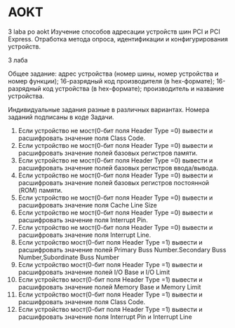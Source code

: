 # AOKT
3 laba po aokt
Изучение способов адресации устройств шин PCI и PCI Express. Отработка метода опроса, идентификации и конфигурирования устройств.

3 лаба

Общее задание:
адрес устройства (номер шины, номер устройства и номер функции);
16-разрядный код производителя (в hex-формате);
16-разрядный код устройства (в hex-формате);
производитель и название устройства.

Индивидуальные задания разные в различных вариантах.
Номера заданий подписаны в коде
Задачи.
1.	Если устройство не мост(0-бит поля Header Type =0) вывести  и расшифровать значение поля Сlass Code.
2.	Если устройство не мост(0-бит поля Header Type =0) вывести  и расшифровать значение полей базовых регистров памяти.
3.	Если устройство не мост(0-бит поля Header Type =0) вывести  и расшифровать значение полей базовых регистров ввода/вывода.
4.	Если устройство не мост(0-бит поля Header Type =0) вывести  и расшифровать значение полей базовых регистров постоянной (ROM) памяти.
5.	Если устройство не мост(0-бит поля Header Type =0) вывести  и расшифровать значение поля  Cache Line Size
6.	Если устройство не мост(0-бит поля Header Type =0) вывести  и расшифровать значение поля Interrupt Pin.
7.	Если устройство не мост(0-бит поля Header Type =0) вывести  и расшифровать значение поля Interrupt Line.
8.	Если устройство  мост(0-бит поля Header Type =1) вывести  и расшифровать значение полей Primary Buss Number.Secondary Buss Number,Subordinate Buss Number 
9.	Если устройство  мост(0-бит поля Header Type =1) вывести  и расшифровать значение полей I/O Base и I/O Limit
10.	Если устройство  мост(0-бит поля Header Type =1) вывести  и расшифровать значение полей Mеmory Base и Memory Limit
11.	Если устройство  мост(0-бит поля Header Type =1) вывести  и расшифровать значение поля Сlass Code.
12.	Если устройство  мост(0-бит поля Header Type =1) вывести  и расшифровать значение поля Interrupt Pin и Interrupt Line
